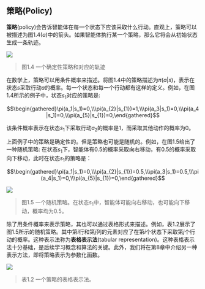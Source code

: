 ## 策略(Policy)

**策略**(policy)会告诉智能体在每一个状态下应该采取什么行动。直观上，策略可以被描述为图$1.4(a)$中的箭头。如果智能体执行某一个策略，那么它将会从初始状态生成一条轨迹。

 ![](../img/01/4.png)
 > 图1.4 一个确定性策略和对应的轨迹

在数学上，策略可以用条件概率来描述。将图$1.4$中的策略描述为$\pi(a|s)$，表示在状态$s$采取行动$a$的概率。每一个状态和每一个行动都有这样的定义。例如，在图$1.4$所示的例子中，状态$s_1$对应的策略是:

$$\begin{gathered}\pi(a_1|s_1)=0,\\\pi(a_{2}|s_{1})=1,\\\pi(a_3|s_1)=0,\\\pi(a_4|s_1)=0,\\\pi(a_{5}|s_{1})=0,\end{gathered}$$

该条件概率表示在状态$s_1$下采取行动$a_2$的概率是$1$，而采取其他动作的概率为$0$。

上面例子中的策略是确定性的。但是策略也可能是随机的。例如，在图$1.5$给出了一种随机策略: 在状态$s_1$下，智能体有0.5的概率采取向右移动，有0.5的概率采取向下移动，此时在状态$s_1$的策略是：

$$\begin{gathered}\pi(a_1|s_1)=0,\\\pi(a_{2}|s_{1})=0.5,\\\pi(a_3|s_1)=0.5,\\\pi(a_4|s_1)=0,\\\pi(a_{5}|s_{1})=0,\end{gathered}$$

 ![](../img/01/5.png)
 > 图1.5 一个随机策略。在状态$s_1$中，智能体可能向右移动，也可能向下移动，概率均为$0.5$。

除了用条件概率来表示策略，其也可以通过表格形式来描述。例如，表$1.2$展示了图$1.5$所示的随机策略。其中第$i$行和第$j$列的元素对应了在第$i$个状态下采取第$j$个行动的概率。这种表示法称为**表格表示法**(tabular representation)。这种表格表示法十分基础，是后续学习概念和算法的关键。此外，我们将在第8章中介绍另一种表示方法，即将策略表示为参数化函数。

 ![](../img/01/6.png)
 > 表1.2 一个策略的表格表示法。